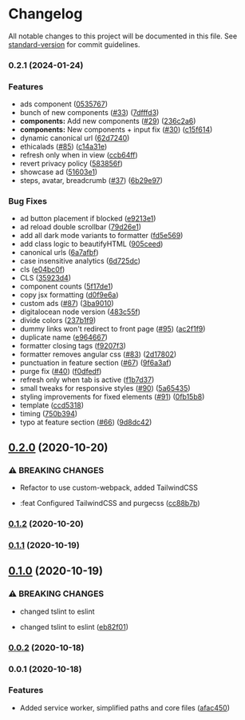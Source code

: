 # Changelog

All notable changes to this project will be documented in this file. See [standard-version](https://github.com/conventional-changelog/standard-version) for commit guidelines.

### 0.2.1 (2024-01-24)


### Features

* ads component ([0535767](https://github.com/Microwawe/mamba-ui/commit/053576708bd6c9f0bba4ac23ded6fb26b6573b6a))
* bunch of new components ([#33](https://github.com/Microwawe/mamba-ui/issues/33)) ([7dfffd3](https://github.com/Microwawe/mamba-ui/commit/7dfffd394d0c832923e7f4c9117c9f62d769d2b0))
* **components:** Add new components ([#29](https://github.com/Microwawe/mamba-ui/issues/29)) ([236c2a6](https://github.com/Microwawe/mamba-ui/commit/236c2a67dee683e631188b71d798a8db6c85d07b))
* **components:** New components + input fix ([#30](https://github.com/Microwawe/mamba-ui/issues/30)) ([c15f614](https://github.com/Microwawe/mamba-ui/commit/c15f614780bf0c807d58f3f68064a0a12770cdb2))
* dynamic canonical url ([62d7240](https://github.com/Microwawe/mamba-ui/commit/62d7240349f782923893da26f51c2b1ae4473cd2))
* ethicalads ([#85](https://github.com/Microwawe/mamba-ui/issues/85)) ([c14a31e](https://github.com/Microwawe/mamba-ui/commit/c14a31edab652d34ff11e2f3f700a9cf243e2077))
* refresh only when in view ([ccb64ff](https://github.com/Microwawe/mamba-ui/commit/ccb64ffcf496a464b9096366c0abcee7b34e2c8a))
* revert privacy policy ([583856f](https://github.com/Microwawe/mamba-ui/commit/583856f1bb521f312c8e4e72875eae7faed22e97))
* showcase ad ([51603e1](https://github.com/Microwawe/mamba-ui/commit/51603e1ed9c0feca1ee19534b53e4c059f8eddbe))
* steps, avatar, breadcrumb ([#37](https://github.com/Microwawe/mamba-ui/issues/37)) ([6b29e97](https://github.com/Microwawe/mamba-ui/commit/6b29e97560d29319ca7aa181daf7f68823458d14))


### Bug Fixes

* ad button placement if blocked ([e9213e1](https://github.com/Microwawe/mamba-ui/commit/e9213e123f42b5a36bf283571b07a6f5ea986be9))
* ad reload double scrollbar ([79d26e1](https://github.com/Microwawe/mamba-ui/commit/79d26e192d6fc3cd67be182bf309526492ca891a))
* add all dark mode variants to formatter ([fd5e569](https://github.com/Microwawe/mamba-ui/commit/fd5e5694aa50953f2dfd8fa382b3f48c25a8e27a))
* add class logic to beautifyHTML ([905ceed](https://github.com/Microwawe/mamba-ui/commit/905ceed4fdcfc0688ab1fe1e07eda64b9832414e))
* canonical urls ([6a7afbf](https://github.com/Microwawe/mamba-ui/commit/6a7afbf06b4667e18b8825785b8631244c566bb5))
* case insensitive analytics ([6d725dc](https://github.com/Microwawe/mamba-ui/commit/6d725dc1f7d7796f7d9f99154c3251a267384a0d))
* cls ([e04bc0f](https://github.com/Microwawe/mamba-ui/commit/e04bc0fbf24b1b4994fc66896a0cb93efe4a58a5))
* CLS ([35923d4](https://github.com/Microwawe/mamba-ui/commit/35923d41d29e3315602e80c0b98b0fcdee511771))
* component counts ([5f17de1](https://github.com/Microwawe/mamba-ui/commit/5f17de1aeafa5e098ec4ca4a036e5a3f2297e1ba))
* copy jsx formatting ([d0f9e6a](https://github.com/Microwawe/mamba-ui/commit/d0f9e6a85ecf3a5ac4af6281f5f5ef84f4e2758b))
* custom ads ([#87](https://github.com/Microwawe/mamba-ui/issues/87)) ([3ba9010](https://github.com/Microwawe/mamba-ui/commit/3ba9010afbdaa35bb5f961bae2f3056e3c106610))
* digitalocean node version ([483c55f](https://github.com/Microwawe/mamba-ui/commit/483c55f977144a56969796631df2d2af814828d6))
* divide colors ([237b1f9](https://github.com/Microwawe/mamba-ui/commit/237b1f90bc128728734021323a5a32fbfe06b0e5))
* dummy links won't redirect to front page ([#95](https://github.com/Microwawe/mamba-ui/issues/95)) ([ac2f1f9](https://github.com/Microwawe/mamba-ui/commit/ac2f1f93e3ce6fd990cb361d768c6e2ce7e88845))
* duplicate name ([e964667](https://github.com/Microwawe/mamba-ui/commit/e964667da9f05078fb0ad5a31236308dc3f18d0d))
* formatter closing tags ([f9207f3](https://github.com/Microwawe/mamba-ui/commit/f9207f31c76c106ff696fa19b886aa292484802a))
* formatter removes angular css ([#83](https://github.com/Microwawe/mamba-ui/issues/83)) ([2d17802](https://github.com/Microwawe/mamba-ui/commit/2d178023e7de7cead6c809a10c0147cad10fb097))
* punctuation in feature section ([#67](https://github.com/Microwawe/mamba-ui/issues/67)) ([9f6a3af](https://github.com/Microwawe/mamba-ui/commit/9f6a3af976d3e6f692eeca075da4f81c115a9797))
* purge fix ([#40](https://github.com/Microwawe/mamba-ui/issues/40)) ([f0dfedf](https://github.com/Microwawe/mamba-ui/commit/f0dfedf7f258f87f85326417c90b83a12b1f1a03))
* refresh only when tab is active ([f1b7d37](https://github.com/Microwawe/mamba-ui/commit/f1b7d371373ae79934d3966198d468cca6acf2ec))
* small tweaks for responsive styles ([#90](https://github.com/Microwawe/mamba-ui/issues/90)) ([5a65435](https://github.com/Microwawe/mamba-ui/commit/5a65435d17945b807399dc464646287cc1188fe1))
* styling improvements for fixed elements ([#91](https://github.com/Microwawe/mamba-ui/issues/91)) ([0fb15b8](https://github.com/Microwawe/mamba-ui/commit/0fb15b8f6c812fe14bd3ce1cf25be048e0fbe9bd))
* template ([ccd5318](https://github.com/Microwawe/mamba-ui/commit/ccd53188c2f1cda85c91992bfe8b689696790b50))
* timing ([750b394](https://github.com/Microwawe/mamba-ui/commit/750b394695bc909be8aba5e22dd50c9b3dafc3f4))
* typo at feature section ([#66](https://github.com/Microwawe/mamba-ui/issues/66)) ([9d8dc42](https://github.com/Microwawe/mamba-ui/commit/9d8dc4299f48b484fe6f6d153dbdad4c27bdc516))

## [0.2.0](https://github.com/Microwawe/angular-quickstart/compare/v0.1.2...v0.2.0) (2020-10-20)

### ⚠ BREAKING CHANGES

- Refactor to use custom-webpack, added TailwindCSS

- :feat Configured TailwindCSS and purgecss ([cc88b7b](https://github.com/Microwawe/angular-quickstart/commit/cc88b7b81c2f7015063bdc8fab36466f06562b31))

### [0.1.2](https://github.com/Microwawe/angular-quickstart/compare/v0.1.1...v0.1.2) (2020-10-20)

### [0.1.1](https://github.com/Microwawe/angular-quickstart/compare/v0.1.0...v0.1.1) (2020-10-19)

## [0.1.0](https://github.com/Microwawe/angular-quickstart/compare/v0.0.2...v0.1.0) (2020-10-19)

### ⚠ BREAKING CHANGES

- changed tslint to eslint

- changed tslint to eslint ([eb82f01](https://github.com/Microwawe/angular-quickstart/commit/eb82f01dc80ba6c84b7dbf0429b0970927078740))

### [0.0.2](https://github.com/Microwawe/angular-quickstart/compare/v0.0.1...v0.0.2) (2020-10-18)

### 0.0.1 (2020-10-18)

### Features

- Added service worker, simplified paths and core files ([afac450](https://github.com/Microwawe/angular-quickstart/commit/afac450e16326332f5cdeb8c7e79efb464a148e9))
